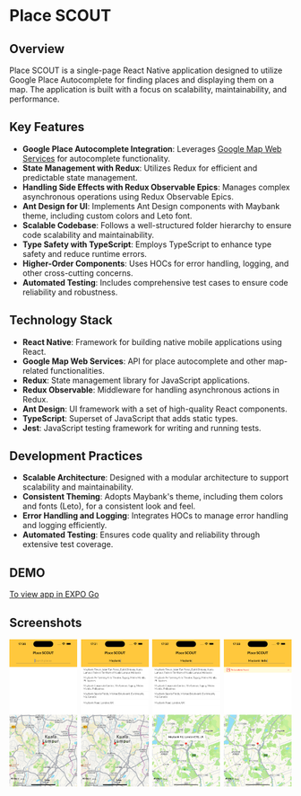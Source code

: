 
# Place SCOUT

## Overview

Place SCOUT is a single-page React Native application designed to utilize Google Place Autocomplete for finding places and displaying them on a map. The application is built with a focus on scalability, maintainability, and performance.

## Key Features

- **Google Place Autocomplete Integration**: Leverages [Google Map Web Services](https://developers.google.com/maps/documentation/places/web-service/autocomplete) for autocomplete functionality.
- **State Management with Redux**: Utilizes Redux for efficient and predictable state management.
- **Handling Side Effects with Redux Observable Epics**: Manages complex asynchronous operations using Redux Observable Epics.
- **Ant Design for UI**: Implements Ant Design components with Maybank theme, including custom colors and Leto font.
- **Scalable Codebase**: Follows a well-structured folder hierarchy to ensure code scalability and maintainability.
- **Type Safety with TypeScript**: Employs TypeScript to enhance type safety and reduce runtime errors.
- **Higher-Order Components**: Uses HOCs for error handling, logging, and other cross-cutting concerns.
- **Automated Testing**: Includes comprehensive test cases to ensure code reliability and robustness.

## Technology Stack

- **React Native**: Framework for building native mobile applications using React.
- **Google Map Web Services**: API for place autocomplete and other map-related functionalities.
- **Redux**: State management library for JavaScript applications.
- **Redux Observable**: Middleware for handling asynchronous actions in Redux.
- **Ant Design**: UI framework with a set of high-quality React components.
- **TypeScript**: Superset of JavaScript that adds static types.
- **Jest**: JavaScript testing framework for writing and running tests.

## Development Practices

- **Scalable Architecture**: Designed with a modular architecture to support scalability and maintainability.
- **Consistent Theming**: Adopts Maybank's theme, including them colors and fonts (Leto), for a consistent look and feel.
- **Error Handling and Logging**: Integrates HOCs to manage error handling and logging efficiently.
- **Automated Testing**: Ensures code quality and reliability through extensive test coverage.


## DEMO

[To view app in EXPO Go](https://expo.dev/preview/update?message=Place%20SCOUT&updateRuntimeVersion=1.0.0&createdAt=2024-07-29T09:45:47.233Z&slug=exp&projectId=bd5b718c-7755-4a84-aafb-0f9a394ddd97&group=731bccc7-3381-41bc-ad99-90e4aabc52b0)

## Screenshots

<div style="display: flex; flex-direction: row; justify-content: space-between;">
    <img src="./screens/01-Home.png" alt="Home Screen" style="width: 24%; margin-right: 1%;" />
    <img src="./screens/02-Autocomplete%20List.png" alt="Auto Complete List" style="width: 24%; margin-right: 1%;" />
    <img src="./screens/03-Selected%20Place.png" alt="Selected Place" style="width: 24%; margin-right: 1%;" />
    <img src="./screens/04-No%20Places.png" alt="No Places Found" style="width: 24%;" />
</div>


